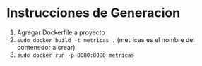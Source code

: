 # Instrucciones de Generacion

1. Agregar Dockerfile a proyecto
2. `sudo docker build -t metricas .` (metricas es el nombre del contenedor a crear)
3. `sudo docker run -p 8080:8080 metricas`
